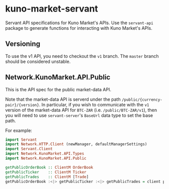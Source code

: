 # kuno-market-servant

Servant API specifications for Kuno Market's APIs. Use the `servant-api` package to generate functions for interacting with Kuno Market's APIs.

## Versioning

To use the v1 API, you need to checkout the `v1` branch. The `master` branch should be considered unstable.

## Network.KunoMarket.API.Public

This is the API spec for the public market-data API.

Note that the market-data API is serverd under the path `/public/{currency-pair}/{version}`. In particular, if you wish to communicate with the `v1` version of the market-data API for `BTC-ZAR` (i.e. `/public/BTC-ZAR/v1`), then you will need to use `servant-server`'s `BaseUrl` data type to set the base path.

For example:
```haskell literate
import Servant
import Network.HTTP.Client (newManager, defaultManagerSettings)
import Servant.Client
import Network.KunoMarket.API.Types
import Network.KunoMarket.API.Public

getPublicOrderBook :: ClientM OrderBook
getPublicTicker    :: ClientM Ticker
getPublicTrades    :: ClientM [Trade]
getPublicOrderBook :<|> getPublicTicker :<|> getPublicTrades = client publicApi
```

<!--
```haskell literate
main :: IO ()
main = pure ()
```
-->
